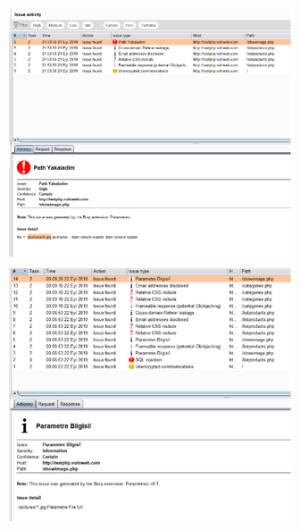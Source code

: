 <img src=https://raw.githubusercontent.com/antichown/burp-parametreci/master/download%20(1).png>
<br>
<br>

<img src=https://raw.githubusercontent.com/antichown/burp-parametreci/master/download%20(3).png>
